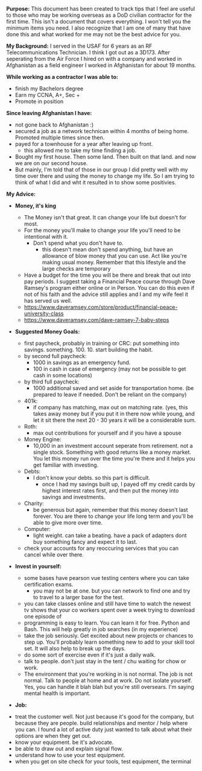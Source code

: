 **Purpose:** This document has been created to track tips that I feel are useful to those who may be working overseas as a DoD civilian contractor for the first time. This isn't a document that covers everything. I won't tell you the minimum items you need. I also recognize that I am one of many that have done this and what worked for me may not be the best advice for you. 

**My Background:** I served in the USAF for 6 years as an RF Telecommunications Technician. I think I got out as a 3D173.  After seperating from the Air Force I hired on with a company and worked in Afghanistan as a field engineer I worked in Afghanistan for about 19 months.  

**While working as a contractor I was able to:**
+ finish my Bachelors degree
+ Earn my CCNA, A+, Sec +
+ Promote in position 

**Since leaving Afghanistan I have:**
+ not gone back to Afghanistan :)
+ secured a job as a network technican within 4 months of being home. Promoted multiple times since then.
+ payed for a townhouse for a year after leaving up front. 
  - this allowed me to take my time finding a job. 
+ Bought my first house. Then some land. Then built on that land. and now we are on our second house. 
+ But mainly, I'm told that of those in our group I did pretty well with my time over there and using the money to change my life. So I am trying to think of what I did and wht it resulted in to show some positivies. 

**My Advice:**
+ **Money, it's king**
  - The Money isn't that great. It can change your life but doesn't for most. 
  - For the money you'll make to change your life you'll need to be intentional with it. 
    - Don't spend what you don't have to. 
      - this doesn't mean don't spend anything, but have an allowance of blow money that you can use. Act like you're making usual money. Remember that this lifestyle and the large checks are temporary
  - Have a budget for the time you will be there and break that out into pay periods. I suggest taking a Financial Peace course through Dave Ramsey's program either online or in Person. You can do this even if not of his faith and the advice still applies and I and my wife feel it has served us well. 
  - https://www.daveramsey.com/store/product/financial-peace-university-class
  - https://www.daveramsey.com/dave-ramsey-7-baby-steps
  
+ **Suggested Money Goals:**
  - first paycheck, probably in training or CRC: put something into savings. something. 100. 10. start building the habit.
  - by second full paycheck: 
    - 1000 in savings as an emergency fund. 
    - 100 in cash in case of emergency (may not be possible to get cash in some locations)
  - by third full paycheck: 
    - 1000 additional saved and set aside for transportation home. (be prepared to leave if needed. Don't be reliant on the company)
  - 401k:
    - if company has matching, max out on matching rate.  (yes, this takes away money but if you put it in there now while young, and let it sit there the next 20 - 30 years it will be a considerable sum. 
  - Roth:
    - max out contributions for yourself and if you have a spouse
  - Money Engine:
    - 10,000 in an investment account seperate from retirement. not a single stock. Something with good returns like a money market. You let this money run over the time you're there and it helps you get familiar with investing. 
  - Debts: 
    - I don't know your debts. so this part is difficult. 
      - once I had my savings built up, I payed off my credit cards by highest interest rates first, and then put the money into savings and investments.  
  - Charity:
    - be generous but again, remember that this money doesn't last forever. You are there to change your life long term and you'll be able to give more over time.
  - Computer:
    - light weight. can take a beating. have a pack of adapters dont buy something fancy and expect it to last. 
  - check your accounts for any reoccuring services that you can cancel while over there. 
+ **Invest in yourself:**
  - some bases have pearson vue testing centers where you can take certification exams. 
    - you may not be at one. but you can network to find one and try to travel to a larger base for the test. 
  - you can take classes online and still have time to watch the newest tv shows that your co workers spent over a week trying to download one episode of
  - programming is easy to learn. You can learn it for free. Python and Bash. This will help greatly in job searches (in my experience) 
  - take the job seriously. Get excited about new projects or chances to step up. You'll probably learn something new to add to your skill tool set. It will also help to break up the days.
  - do some sort of exercise even if it's just a daily walk.
  - talk to people. don't just stay in the tent / chu waiting for chow or work.
  - The environment that you're working in is not normal. The job is not normal. Talk to people at home and at work. Do not isolate yourself. Yes, you can handle it blah blah but you're still oversears. I'm saying mental health is important. 
  
+ **Job:**
 - treat the customer well. Not just because it's good for the company, but because they are people. build relationships and mentor / help where you can. I found a lot of active duty just wanted to talk about what their options are when they get out. 
 - know your equipment. be it's advocate.
 - be able to draw out and explain signal flow. 
 - understand how to use your test equipment.
 - when you get on site check for your tools, test equipment, the terminal
 
